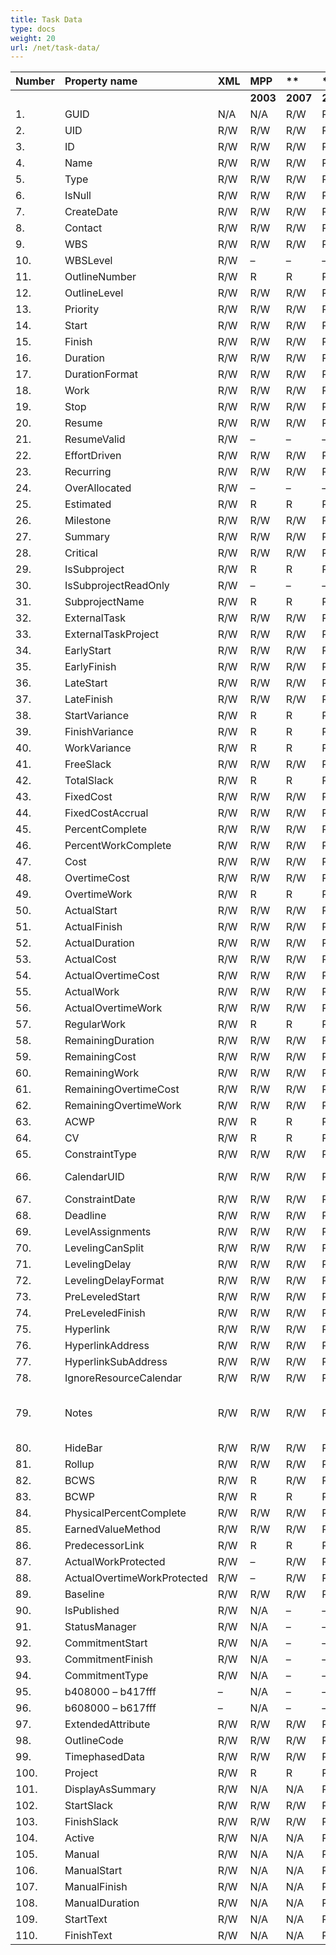 ```yaml
---
title: Task Data
type: docs
weight: 20
url: /net/task-data/
---
```


|**Number** |**Property name** |**XML** |**MPP** |** |** |** |**Comments** |
| :- | :- | :- | :- | :- | :- | :- | :- |
| | | |**2003** |**2007** |**2010** |**2013** | |
|1. |GUID |N/A |N/A |R/W |R/W |R/W | |
|2. |UID |R/W |R/W |R/W |R/W |R/W | |
|3. |ID |R/W |R/W |R/W |R/W |R/W | |
|4. |Name |R/W |R/W |R/W |R/W |R/W | |
|5. |Type |R/W |R/W |R/W |R/W |R/W | |
|6. |IsNull |R/W |R/W |R/W |R/W |R/W | |
|7. |CreateDate |R/W |R/W |R/W |R/W |R/W | |
|8. |Contact |R/W |R/W |R/W |R/W |R/W | |
|9. |WBS |R/W |R/W |R/W |R/W |R/W | |
|10. |WBSLevel |R/W |– |– |– | | |
|11. |OutlineNumber |R/W |R |R |R |R |Calculated |
|12. |OutlineLevel |R/W |R/W |R/W |R/W |R/W | |
|13. |Priority |R/W |R/W |R/W |R/W |R/W | |
|14. |Start |R/W |R/W |R/W |R/W |R/W | |
|15. |Finish |R/W |R/W |R/W |R/W |R/W | |
|16. |Duration |R/W |R/W |R/W |R/W |R/W | |
|17. |DurationFormat |R/W |R/W |R/W |R/W |R/W | |
|18. |Work |R/W |R/W |R/W |R/W |R/W | |
|19. |Stop |R/W |R/W |R/W |R/W |R/W | |
|20. |Resume |R/W |R/W |R/W |R/W |R/W | |
|21. |ResumeValid |R/W |– |– |– |- | |
|22. |EffortDriven |R/W |R/W |R/W |R/W |R/W | |
|23. |Recurring |R/W |R/W |R/W |R/W |R/W | |
|24. |OverAllocated |R/W |– |– |– |- | |
|25. |Estimated |R/W |R |R |R |R | |
|26. |Milestone |R/W |R/W |R/W |R/W |R/W | |
|27. |Summary |R/W |R/W |R/W |R/W |R/W | |
|28. |Critical |R/W |R/W |R/W |R/W |R/W | |
|29. |IsSubproject |R/W |R |R |R |R | |
|30. |IsSubprojectReadOnly |R/W |– |– |– |- | |
|31. |SubprojectName |R/W |R |R |R |R | |
|32. |ExternalTask |R/W |R/W |R/W |R/W |R/W | |
|33. |ExternalTaskProject |R/W |R/W |R/W |R/W |R/W | |
|34. |EarlyStart |R/W |R/W |R/W |R/W |R/W | |
|35. |EarlyFinish |R/W |R/W |R/W |R/W |R/W | |
|36. |LateStart |R/W |R/W |R/W |R/W |R/W | |
|37. |LateFinish |R/W |R/W |R/W |R/W |R/W | |
|38. |StartVariance |R/W |R |R |R |R | |
|39. |FinishVariance |R/W |R |R |R |R | |
|40. |WorkVariance |R/W |R |R |R |R | |
|41. |FreeSlack |R/W |R/W |R/W |R/W |R/W | |
|42. |TotalSlack |R/W |R |R |R |R | |
|43. |FixedCost |R/W |R/W |R/W |R/W |R/W | |
|44. |FixedCostAccrual |R/W |R/W |R/W |R/W |R/W | |
|45. |PercentComplete |R/W |R/W |R/W |R/W |R/W | |
|46. |PercentWorkComplete |R/W |R/W |R/W |R/W |R/W | |
|47. |Cost |R/W |R/W |R/W |R/W |R/W | |
|48. |OvertimeCost |R/W |R/W |R/W |R/W |R/W | |
|49. |OvertimeWork |R/W |R |R |R |R |Calculated |
|50. |ActualStart |R/W |R/W |R/W |R/W |R/W | |
|51. |ActualFinish |R/W |R/W |R/W |R/W |R/W | |
|52. |ActualDuration |R/W |R/W |R/W |R/W |R/W | |
|53. |ActualCost |R/W |R/W |R/W |R/W |R/W | |
|54. |ActualOvertimeCost |R/W |R/W |R/W |R/W |R/W | |
|55. |ActualWork |R/W |R/W |R/W |R/W |R/W | |
|56. |ActualOvertimeWork |R/W |R/W |R/W |R/W |R/W | |
|57. |RegularWork |R/W |R |R |R |R |Calculated |
|58. |RemainingDuration |R/W |R/W |R/W |R/W |R/W | |
|59. |RemainingCost |R/W |R/W |R/W |R/W |R/W | |
|60. |RemainingWork |R/W |R/W |R/W |R/W |R/W | |
|61. |RemainingOvertimeCost |R/W |R/W |R/W |R/W |R/W | |
|62. |RemainingOvertimeWork |R/W |R/W |R/W |R/W |R/W | |
|63. |ACWP |R/W |R |R |R |R |Calculated |
|64. |CV |R/W |R |R |R |R |Calculated |
|65. |ConstraintType |R/W |R/W |R/W |R/W |R/W | |
|66. |CalendarUID |R/W |R/W |R/W |R/W |R/W |(Calendar property) |
|67. |ConstraintDate |R/W |R/W |R/W |R/W |R/W | |
|68. |Deadline |R/W |R/W |R/W |R/W |R/W | |
|69. |LevelAssignments |R/W |R/W |R/W |R/W |R/W | |
|70. |LevelingCanSplit |R/W |R/W |R/W |R/W |R/W | |
|71. |LevelingDelay |R/W |R/W |R/W |R/W |R/W | |
|72. |LevelingDelayFormat |R/W |R/W |R/W |R/W |R/W | |
|73. |PreLeveledStart |R/W |R/W |R/W |R/W |R/W | |
|74. |PreLeveledFinish |R/W |R/W |R/W |R/W |R/W | |
|75. |Hyperlink |R/W |R/W |R/W |R/W |R/W | |
|76. |HyperlinkAddress |R/W |R/W |R/W |R/W |R/W | |
|77. |HyperlinkSubAddress |R/W |R/W |R/W |R/W |R/W | |
|78. |IgnoreResourceCalendar |R/W |R/W |R/W |R/W |R/W | |
|79. |Notes |R/W |R/W |R/W |R/W |R/W |Plain text (Notes Text property) |
|80. |HideBar |R/W |R/W |R/W |R/W |R/W | |
|81. |Rollup |R/W |R/W |R/W |R/W |R/W | |
|82. |BCWS |R/W |R |R/W |R/W |R/W | |
|83. |BCWP |R/W |R |R |R |R | |
|84. |PhysicalPercentComplete |R/W |R/W |R/W |R/W |R/W | |
|85. |EarnedValueMethod |R/W |R/W |R/W |R/W |R/W | |
|86. |PredecessorLink |R/W |R |R |R |R | |
|87. |ActualWorkProtected |R/W |– |R/W |R/W |R/W | |
|88. |ActualOvertimeWorkProtected |R/W |– |R/W |R/W |R/W | |
|89. |Baseline |R/W |R/W |R/W |R/W |R/W | |
|90. |IsPublished |R/W |N/A |– |– |- | |
|91. |StatusManager |R/W |N/A |– |– |- | |
|92. |CommitmentStart |R/W |N/A |– |– |- | |
|93. |CommitmentFinish |R/W |N/A |– |– |- | |
|94. |CommitmentType |R/W |N/A |– |– |- | |
|95. |b408000 – b417fff |– |N/A |– |– |- | |
|96. |b608000 – b617fff |– |N/A |– |– |- | |
|97. |ExtendedAttribute |R/W |R/W |R/W |R/W |R/W | |
|98. |OutlineCode |R/W |R/W |R/W |R/W |R/W | |
|99. |TimephasedData |R/W |R/W |R/W |R/W |R/W | |
|100. |Project |R/W |R |R |R |R | |
|101. |DisplayAsSummary |R/W |N/A |N/A |R/W |R/W | |
|102. |StartSlack |R/W |R/W |R/W |R/W |R/W | |
|103. |FinishSlack |R/W |R/W |R/W |R/W |R/W | |
|104. |Active |R/W |N/A |N/A |R/W |R/W | |
|105. |Manual |R/W |N/A |N/A |R/W |R/W | |
|106. |ManualStart |R/W |N/A |N/A |R/W |R/W | |
|107. |ManualFinish |R/W |N/A |N/A |R/W |R/W | |
|108. |ManualDuration |R/W |N/A |N/A |R/W |R/W | |
|109. |StartText |R/W |N/A |N/A |R/W |R/W | |
|110. |FinishText |R/W |N/A |N/A |R/W |R/W | |

